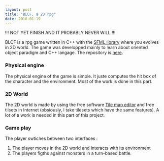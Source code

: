 ```yaml
---
layout: post
title: "BLCF, a 2D rpg"
date: 2018-01-19
---
```


!!! NOT YET FINISH AND IT PROBABLY NEVER WILL !!!


BLCF is a rpg game written in C++ with the [SFML library](https://www.sfml-dev.org/index.php) where you evolves in 2D world.
The game was developped mainly to learn about oriented object paradigm and C++ langage.
The repository is [here](https://github.com/NormanMarlier/blcf).

### Physical engine
The physical engine of the game is simple. It juste computes the hit box of the character and the environment.
Most of the work is done in this part.

### 2D World
The 2D world is made by using the free software [Tile map editor](http://www.mapeditor.org/) and free tilsets in Internet (obsiously, I take tilesets which have the same features).
A lot of a work is needed in this part of this project.

### Game play
The player swtiches between two interfaces :
1. The player moves in the 2D world and interacts with its environment
2. The players figths against monsters in a turn-based battle.

